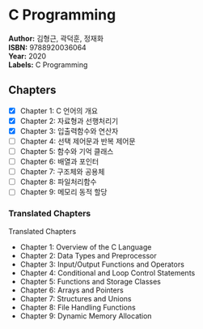 # C Programming

**Author:** 김형근, 곽덕훈, 정재화 <br/>
**ISBN:** 9788920036064 <br/>
**Year:** 2020 <br/>
**Labels:** C Programming

## Chapters
- [x] Chapter 1: C 언어의 개요
- [x] Chapter 2: 자료형과 선행처리기
- [x] Chapter 3: 입출력함수와 연산자
- [ ] Chapter 4: 선택 제어문과 반복 제어문
- [ ] Chapter 5: 함수와 기억 클래스
- [ ] Chapter 6: 배열과 포인터
- [ ] Chapter 7: 구조체와 공용체
- [ ] Chapter 8: 파일처리함수
- [ ] Chapter 9: 메모리 동적 할당

### Translated Chapters
Translated Chapters
- Chapter 1: Overview of the C Language
- Chapter 2: Data Types and Preprocessor
- Chapter 3: Input/Output Functions and Operators
- Chapter 4: Conditional and Loop Control Statements
- Chapter 5: Functions and Storage Classes
- Chapter 6: Arrays and Pointers
- Chapter 7: Structures and Unions
- Chapter 8: File Handling Functions
- Chapter 9: Dynamic Memory Allocation
